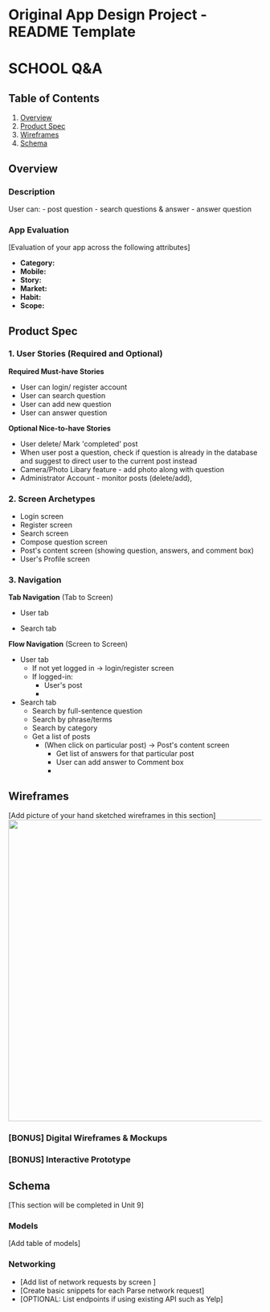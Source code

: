 Original App Design Project - README Template
===

# SCHOOL Q&A

## Table of Contents
1. [Overview](#Overview)
1. [Product Spec](#Product-Spec)
1. [Wireframes](#Wireframes)
2. [Schema](#Schema)

## Overview

### Description
User can:
    - post question
    - search questions & answer
    - answer question

### App Evaluation
[Evaluation of your app across the following attributes]
- **Category:**
- **Mobile:**
- **Story:**
- **Market:**
- **Habit:**
- **Scope:**

## Product Spec

### 1. User Stories (Required and Optional)

**Required Must-have Stories**
* User can login/ register account
* User can search question
* User can add new question
* User can answer question

**Optional Nice-to-have Stories**

* User delete/ Mark 'completed' post 
* When user post a question, check if question is already in the database and suggest to direct user to the current post instead
* Camera/Photo Libary feature - add photo along with question
* Administrator Account - monitor posts (delete/add), 

### 2. Screen Archetypes

*    Login screen
*    Register screen
*    Search screen
*    Compose question screen
*    Post's content screen (showing question, answers, and comment box)
*    User's Profile screen

### 3. Navigation

**Tab Navigation** (Tab to Screen)

* User tab
   
* Search tab
   
**Flow Navigation** (Screen to Screen)

* User tab
    * If not yet logged in -> login/register screen
    * If logged-in:
        * User's post
        * 
* Search tab
    * Search by full-sentence question
    * Search by phrase/terms
    * Search by category
    * Get a list of posts
        * (When click on particular post) -> Post's content screen
            * Get list of answers for that particular post
            * User can add answer to Comment box
            * 
## Wireframes
[Add picture of your hand sketched wireframes in this section]
<img src="YOUR_WIREFRAME_IMAGE_URL" width=600>

### [BONUS] Digital Wireframes & Mockups

### [BONUS] Interactive Prototype

## Schema 
[This section will be completed in Unit 9]
### Models
[Add table of models]
### Networking
- [Add list of network requests by screen ]
- [Create basic snippets for each Parse network request]
- [OPTIONAL: List endpoints if using existing API such as Yelp]
